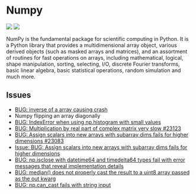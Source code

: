 # Numpy

[![](https://img.shields.io/badge/Numpy-docs-green)](https://numpy.org)
[![](https://img.shields.io/badge/Numpy-repo-blue)](https://github.com/numpy/numpy)

NumPy is the fundamental package for scientific computing in Python. It is a Python library that provides a multidimensional array object, various derived objects (such as masked arrays and matrices), and an assortment of routines for fast operations on arrays, including mathematical, logical, shape manipulation, sorting, selecting, I/O, discrete Fourier transforms, basic linear algebra, basic statistical operations, random simulation and much more.

## Issues

- [BUG: inverse of a array causing crash](https://github.com/numpy/numpy/issues/22585)
- Numpy flipping an array diagonally
- [BUG: IndexError when using np.histogram with small values](https://github.com/numpy/numpy/issues/23110)
- [BUG: Multiplication by real part of complex matrix very slow #23123](https://github.com/numpy/numpy/issues/23123)
- [BUG: Assign scalars into new arrays with subarray dims fails for higher dimensions #23083](https://github.com/numpy/numpy/issues/23083)
- [Issue: BUG: Assign scalars into new arrays with subarray dims fails for higher dimensions](https://github.com/numpy/numpy/issues/23083)
- [BUG: np.isclose with datetime64 and timedelta64 types fail with error messages that reveal implementation details](https://github.com/numpy/numpy/issues/23157)
- [BUG: median() does not properly cast the result to a uint8 array passed as the out kwarg](https://github.com/numpy/numpy/issues/22536)
- [BUG: np.can_cast fails with string input](https://github.com/numpy/numpy/issues/22977)
